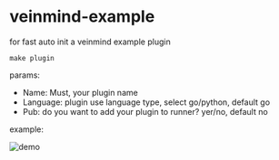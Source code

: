 # veinmind-example

for fast auto init a veinmind example plugin

`make plugin `

params:

+ Name: Must, your plugin name
+ Language: plugin use language type, select go/python, default go
+ Pub: do you want to add your plugin to runner? yer/no, default no

example:

![demo](https://veinmind-cache.oss-cn-hangzhou.aliyuncs.com/img/docs/veinmind-example/exampledemo.png)